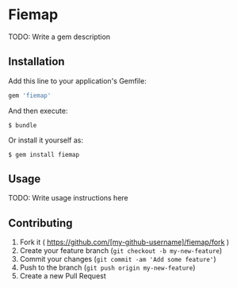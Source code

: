 # Fiemap

TODO: Write a gem description

## Installation

Add this line to your application's Gemfile:

```ruby
gem 'fiemap'
```

And then execute:

    $ bundle

Or install it yourself as:

    $ gem install fiemap

## Usage

TODO: Write usage instructions here

## Contributing

1. Fork it ( https://github.com/[my-github-username]/fiemap/fork )
2. Create your feature branch (`git checkout -b my-new-feature`)
3. Commit your changes (`git commit -am 'Add some feature'`)
4. Push to the branch (`git push origin my-new-feature`)
5. Create a new Pull Request
